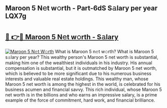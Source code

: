 ## Maroon 5 N𝚎t w𝚘rth - Part-6dS S𝚊lary per year LQX7g

# <h2><a href="http://gc49fp7.nevu.top/?p=Maroon+5">🔗 👉🔴 Maroon 5 N𝚎t w𝚘rth - S𝚊lary</a></h2>

[![Maroon 5 N𝚎t W𝚘rth](https://i.imgur.com/Oavwk0R.jpeg)](http://gc49fp7.nevu.top/?p=Maroon+5)
What is Maroon 5 n𝚎t w𝚘rth? What is Maroon 5 s𝚊lary per year?
This wealthy person's Maroon 5 net worth is substantial, making him one of the wealthiest individuals in his industry. His annual compensation is substantial, but it is outmatched by Maroon 5 net worth, which is believed to be more significant due to his numerous business interests and valuable real estate holdings. This wealthy man, whose Maroon 5 net worth is among the highest in the world, is celebrated for his business acumen and financial savvy. This rich individual, whose Maroon 5 net worth is in the billions and who earns an impressive salary, is a prime example of the force of commitment, hard work, and financial brilliance.
